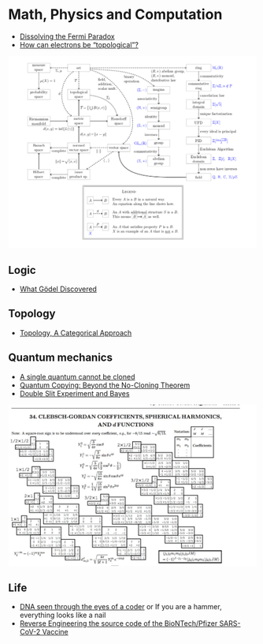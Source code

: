 # Math, Physics and Computation

 - [Dissolving the Fermi Paradox](https://aleph.se/andart2/space/seti/dissolving-the-fermi-paradox/)
 - [How can electrons be “topological”?](https://gravityandlevity.wordpress.com/2020/07/14/how-can-electrons-be-topological/)

![](images/spaces.png)

## Logic

 - [What Gödel Discovered](https://stopa.io/post/269)

## Topology

 - [Topology, A Categorical Approach](https://topology.mitpress.mit.edu/)

## Quantum mechanics

 - [A single quantum cannot be cloned](https://www.nature.com/articles/299802a0)
 - [Quantum Copying: Beyond the No-Cloning Theorem](https://arxiv.org/abs/quant-ph/9607018)
 - [Double Slit Experiment and Bayes](https://www.yulingyao.com/blog/2019/double-slit/)

![](images/clebsch-gordan.jpeg)

## Life

 - [DNA seen through the eyes of a coder](https://berthub.eu/amazing-dna/) or If you are a hammer, everything looks like a nail
 - [Reverse Engineering the source code of the BioNTech/Pfizer SARS-CoV-2 Vaccine](https://berthub.eu/articles/posts/reverse-engineering-source-code-of-the-biontech-pfizer-vaccine/)
